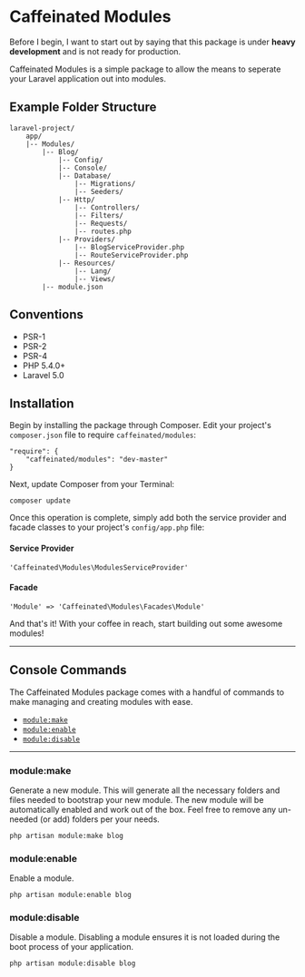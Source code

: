 Caffeinated Modules
===================
Before I begin, I want to start out by saying that this package is under **heavy development** and is not ready for production.

Caffeinated Modules is a simple package to allow the means to seperate your Laravel application out into modules.

Example Folder Structure
------------------------
```
laravel-project/
	app/
	|--	Modules/
		|--	Blog/
			|-- Config/
			|--	Console/
			|-- Database/
				|-- Migrations/
				|-- Seeders/
			|--	Http/
				|--	Controllers/
				|--	Filters/
				|--	Requests/
				|--	routes.php
			|--	Providers/
				|-- BlogServiceProvider.php
				|-- RouteServiceProvider.php
			|--	Resources/
				|--	Lang/
				|--	Views/
		|--	module.json
```

Conventions
-----------
* PSR-1
* PSR-2
* PSR-4
* PHP 5.4.0+
* Laravel 5.0

Installation
------------
Begin by installing the package through Composer. Edit your project's `composer.json` file to require `caffeinated/modules`:

```
"require": {
	"caffeinated/modules": "dev-master"
}
```

Next, update Composer from your Terminal:

```
composer update
```

Once this operation is complete, simply add both the service provider and facade classes to your project's `config/app.php` file:

#### Service Provider
```
'Caffeinated\Modules\ModulesServiceProvider'
```

#### Facade
```
'Module' => 'Caffeinated\Modules\Facades\Module'
```

And that's it! With your coffee in reach, start building out some awesome modules!

---

Console Commands
----------------
The Caffeinated Modules package comes with a handful of commands to make managing and creating modules with ease.

- [`module:make`](#module:make)
- [`module:enable`](#module:enable)
- [`module:disable`](#module:disable)

---

### module:make
Generate a new module. This will generate all the necessary folders and files needed to bootstrap your new module. The new module will be automatically enabled and work out of the box. Feel free to remove any un-needed (or add) folders per your needs.

```
php artisan module:make blog
```

### module:enable
Enable a module.

```
php artisan module:enable blog
```

### module:disable
Disable a module. Disabling a module ensures it is not loaded during the boot process of your application.

```
php artisan module:disable blog
```